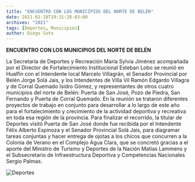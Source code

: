 ```yaml
---
title: "ENCUENTRO CON LOS MUNICIPIOS DEL NORTE DE BELÉN"
date: 2021-02-28T19:31:28-03:00
archives: "2021"
tags: [Deportes, Municipios]
author: Diego Soto
---
```

**ENCUENTRO CON LOS MUNICIPIOS DEL NORTE DE BELÉN**

La Secretaria de Deportes y Recreación María Sylvia Jiménez acompañada por el Director de Fortalecimiento Institucional Esteban Lobo se reunió en Hualfin con el Intendente local Marcelo Villagrán, el Senador Provincial por Belén Jorge Solá Jais, y los Intendentes de Villa Vil Ramón Edgardo Villagra y de Corral Quemado Isidro Gómez, y representantes de otros cuatro municipios del norte de Belén: Puerta de San José, Pozo de Piedra, San Fernando y Puerta de Corral Quemado.
En la reunión se trataron diferentes proyectos de trabajo en conjunto para desarrollar a lo largo de este año para el fortalecimiento y crecimiento de la actividad deportiva y recreativa en toda esa región de la provincia.
Para finalizar el recorrido, la titular de Deportes visitó Puerta de San José donde fue recibida por el Intendente Félix Alberto Espinoza y el Senador Provincial Solá Jais, para diagramar tareas conjuntas y hacer entrega de ojotas a los chicos que concurren a la Colonia de Verano en el Complejo Agua Clara, que se concretó gracias a el aporte del Ministro de Turismo y Deportes de la Nación Matías Lammens y el Subsecretario de Infraestructura Deportiva y Competencias Nacionales Sergio Palmas.

![Deportes](/img/Deportes_Norte.jpg)